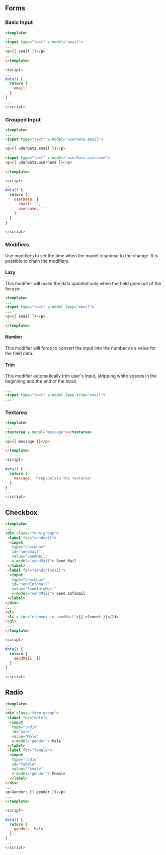 ## Forms

### Basic Input
```html
<template>
...
<input type="text" v-model="email">
...
<p>{{ email }}</p>
...
</template>
```
```javascript
<script>
...
data() {
  return {
    email: ''
  }
}
...
</script>
```
### Grouped Input
```html
<template>
...
<input type="text" v-model="userData.email">
...
<p>{{ uderData.email }}</p>
...
<input type="text" v-model="userData.username">
<p>{{ uderData.username }}</p>
...
</template>
```
```javascript
<script>
...
data() {
  return {
    userData: {
      email: '',
      username: ''
    }
  }
}
...
</script>
```
### Modifiers
Use modifiers to set the time when the model response to the change. It is possible to chain the modifiers.
#### Lazy
This modifier will make the data updated only when the field goes out of the focuse:
```html
<template>
...
<input type="text" v-model.lazy="email">
...
<p>{{ email }}</p>
...
</template>
```
#### Number
This modifier will force to convert the input into the number as a value for the field data.
#### Trim
This modifier automatically trim user's input, stripping white spaces in the beginning and the end of the input.
```html
...
<input type="text" v-model.lazy.trim="email">
...
```
### Textarea
```html
<template>
...
<textarea v-model="message"></textarea>
...
<p>{{ message }}</p>
...
</template>
```
```javascript
<script>
...
data() {
  return {
    message: 'Prepopulate the textarea'
  }
}
...
</script>
```
## Checkbox
```html
<template>
...
<div class="form-group">
 <label for="sendmail">
  <input
   type="checkbox"
   id="sendmail"
   value="SendMail"
   v-model="sendMail"> Send Mail
 </label>
 <label for="sendInfomail">
  <input
   type="checkbox"
   id="sendInfomail"
   value="SendInfoMail"
   v-model="sendMail"> Send Infomail
 </label>
</div>
...
<ul>
 <li v-for="element in sendMail">{{ element }}</li>
</ul>
...
</template>
```
```javascript
<script>
...
data() {
  return {
    sendMail: []
  }
}
...
</script>
```
## Radio
```html
<template>
...
<div class="form-group">
 <label for="male">
  <input
   type="radio"
   id="male"
   value="Male"
   v-model="gender"> Male
 </label>
 <label for="female">
  <input
   type="radio"
   id="female"
   value="Female"
   v-model="gender"> Female
  </label>
</div>
...
<p>Gender: {{ gender }}</p>
...
</template>
```
```javascript
<script>
...
data() {
  return {
    gender: 'Male'
  }
}
...
</script>
```
